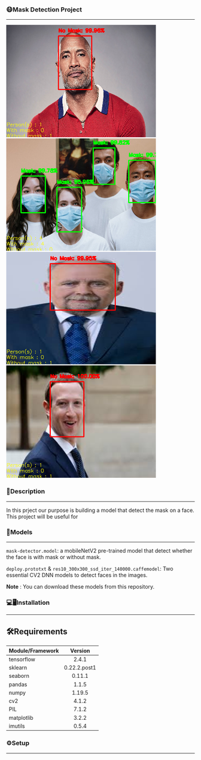 ### 😷Mask Detection Project
---

![alt text](demo/result-01.png)
![alt text](demo/result-02.png)
![alt text](demo/result-04.png)
![alt text](demo/result-05.png)

### 📄Description
---
In this prject our purpose is building a model that detect the mask on a face. This project will be useful for 

### 📐Models
---
`mask-detector.model`: a mobileNetV2 pre-trained model that detect whether the face is with mask or without mask.

`deploy.prototxt` & `res10_300x300_ssd_iter_140000.caffemodel`: Two essential CV2 DNN models to detect faces in the images. 

**Note** : You can download these models from this repository.


### 💻🖥Installation
---
## 🛠Requirements
| Module/Framework        | Version           |
| ----------------------- |:-----------------:|
| tensorflow              | 2.4.1             |
| sklearn                 | 0.22.2.post1      |
| seaborn                 | 0.11.1            |
| pandas                  | 1.1.5             |
| numpy                   | 1.19.5            |
| cv2                     |  4.1.2            |
| PIL                     | 7.1.2             |
| matplotlib              | 3.2.2             |
| imutils                 | 0.5.4             |

### ⚙Setup
---


